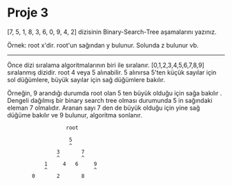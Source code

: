 ﻿# Proje 3

[7, 5, 1, 8, 3, 6, 0, 9, 4, 2] dizisinin Binary-Search-Tree aşamalarını yazınız.

Örnek: root x'dir. root'un sağından y bulunur. Solunda z bulunur vb.

***
Önce dizi sıralama algoritmalarının biri ile sıralanır. [0,1,2,3,4,5,6,7,8,9] sıralanmış dizidir. root 4 veya 5 alınabilir. 5 alınırsa 5'ten küçük sayılar için sol düğümlere, büyük sayılar için sağ düğümlere bakılır.

Örneğin, 9 arandığı durumda root olan 5 ten büyük olduğu için sağa bakılır . Dengeli dağılmış bir binary search tree olması durumunda 5 in sağındaki eleman 7 olmalıdır. Aranan sayı 7 den de büyük olduğu için yine sağ düğüme bakılır ve 9 bulunur, algoritma sonlanır.

                       root

                        5
                        ^
                    3       7
                    ^       ^
                1     4   6     9
                ^               ^
            0       2       8
